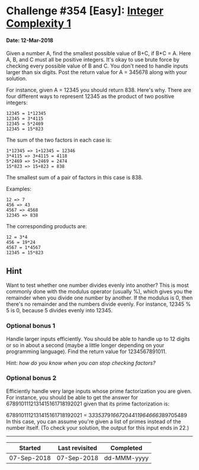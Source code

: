 # Challenge #354 [Easy]: [Integer Complexity 1](https://www.reddit.com/r/dailyprogrammer/comments/83uvey/20180312_challenge_354_easy_integer_complexity_1/)

#### Date: 12-Mar-2018

Given a number A, find the smallest possible value of B+C, if B\*C = A. Here A, B, and C must all be positive integers. It's okay to use brute force by checking every possible value of B and C. You don't need to handle inputs larger than six digits. Post the return value for A = 345678 along with your solution.

For instance, given A = 12345 you should return 838. Here's why. There are four different ways to represent 12345 as the product of two positive integers:

```
12345 = 1*12345
12345 = 3*4115
12345 = 5*2469
12345 = 15*823
```

The sum of the two factors in each case is:

```
1*12345 => 1+12345 = 12346
3*4115 => 3+4115 = 4118
5*2469 => 5+2469 = 2474
15*823 => 15+823 = 838
```

The smallest sum of a pair of factors in this case is 838.

Examples:

```
12 => 7
456 => 43
4567 => 4568
12345 => 838
```

The corresponding products are:

```
12 = 3*4
456 = 19*24
4567 = 1*4567
12345 = 15*823
```

## Hint

Want to test whether one number divides evenly into another? This is most commonly done with the modulus operator (usually %), which gives you the remainder when you divide one number by another. If the modulus is 0, then there's no remainder and the numbers divide evenly. For instance, 12345 % 5 is 0, because 5 divides evenly into 12345.

### Optional bonus 1

Handle larger inputs efficiently. You should be able to handle up to 12 digits or so in about a second (maybe a little longer depending on your programming language). Find the return value for 1234567891011.

Hint: _how do you know when you can stop checking factors?_

### Optional bonus 2

Efficiently handle very large inputs whose prime factorization you are given. For instance, you should be able to get the answer for 6789101112131415161718192021 given that its prime factorization is:

6789101112131415161718192021 = 3*3*3*53*79*1667*20441*19646663*89705489
In this case, you can assume you're given a list of primes instead of the number itself. (To check your solution, the output for this input ends in 22.)

---

| Started     | Last revisited | Completed   |
| ----------- | -------------- | ----------- |
| 07-Sep-2018 | 07-Sep-2018    | dd-MMM-yyyy |
